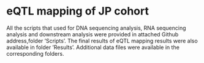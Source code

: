 # eQTL mapping of JP cohort

All the scripts that used for DNA sequencing analysis, RNA sequencing analysis and downstream analysis were provided in attached Github address,folder ’Scripts’. The final results of eQTL mapping results were also available in folder ’Results’. Additional data files were available in the corresponding folders. 
